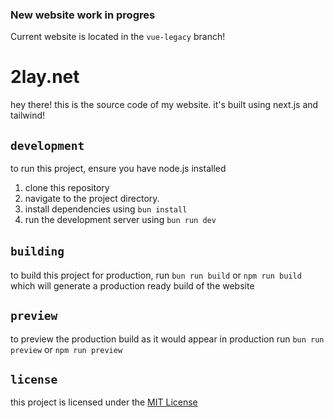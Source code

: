 ### New website work in progres
Current website is located in the ``vue-legacy`` branch!

# 2lay.net 
hey there! this is the source code of my website. it's built using next.js and tailwind!
<!--<p align="center">
  <img src="" alt="website image" width="700"/>
</p>-->



## ``development`` 

to run this project, ensure you have node.js installed
1. clone this repository
2. navigate to the project directory.
3. install dependencies using ``bun install``
4. run the development server using ``bun run dev``

## ``building``️
to build this project for production, run ``bun run build`` or ``npm run build`` which will generate a production ready build of the website

## ``preview``
to preview the production build as it would appear in production run ``bun run preview`` or ``npm run preview``

## ``license``
this project is licensed under the [MIT License](https://github.com/2lay/2lay.net/blob/main/LICENSE)
